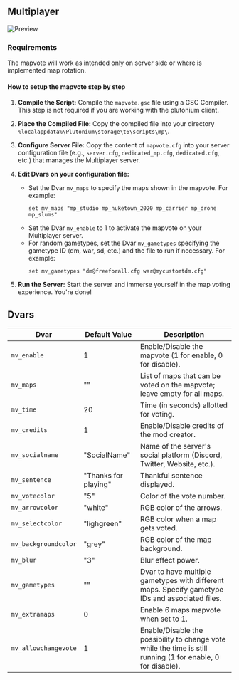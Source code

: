 ## Multiplayer

![Preview](https://pbs.twimg.com/media/FN-E1BcXwAsWQS4?format=jpg&name=large)

### Requirements

The mapvote will work as intended only on server side or where is implemented map rotation. 

#### How to setup the mapvote step by step 

1. **Compile the Script:**
   Compile the `mapvote.gsc` file using a GSC Compiler. This step is not required if you are working with the plutonium client.

2. **Place the Compiled File:**
   Copy the compiled file into your directory `%localappdata%\Plutonium\storage\t6\scripts\mp\`.

3. **Configure Server File:**
   Copy the content of `mapvote.cfg` into your server configuration file (e.g., `server.cfg`, `dedicated_mp.cfg`, `dedicated.cfg`, etc.) that manages the Multiplayer server.

4. **Edit Dvars on your configuration file:**
   - Set the Dvar `mv_maps` to specify the maps shown in the mapvote. For example:
     ```
     set mv_maps "mp_studio mp_nuketown_2020 mp_carrier mp_drone mp_slums"
     ```
   - Set the Dvar `mv_enable` to 1 to activate the mapvote on your Multiplayer server.
   - For random gametypes, set the Dvar `mv_gametypes` specifying the gametype ID (dm, war, sd, etc.) and the file to run if necessary. For example:
     ```
     set mv_gametypes "dm@freeforall.cfg war@mycustomtdm.cfg"
     ```

5. **Run the Server:**
   Start the server and immerse yourself in the map voting experience. You're done!

## Dvars

| Dvar                 | Default Value | Description                                                |
|----------------------|---------------|------------------------------------------------------------|
| `mv_enable`          | 1             | Enable/Disable the mapvote (1 for enable, 0 for disable).  |
| `mv_maps`            | ""            | List of maps that can be voted on the mapvote; leave empty for all maps. |
| `mv_time`            | 20            | Time (in seconds) allotted for voting.                      |
| `mv_credits`         | 1             | Enable/Disable credits of the mod creator.                  |
| `mv_socialname`      | "SocialName"  | Name of the server's social platform (Discord, Twitter, Website, etc.). |
| `mv_sentence`        | "Thanks for playing" | Thankful sentence displayed.                            |
| `mv_votecolor`       | "5"           | Color of the vote number.                                   |
| `mv_arrowcolor`      | "white"       | RGB color of the arrows.                                    |
| `mv_selectcolor`     | "lighgreen"   | RGB color when a map gets voted.                            |
| `mv_backgroundcolor` | "grey"        | RGB color of the map background.                            |
| `mv_blur`            | "3"           | Blur effect power.                                         |
| `mv_gametypes`       | ""            | Dvar to have multiple gametypes with different maps. Specify gametype IDs and associated files. |
| `mv_extramaps`       | 0             | Enable 6 maps mapvote when set to 1.                        |
| `mv_allowchangevote` | 1             | Enable/Disable the possibility to change vote while the time is still running (1 for enable, 0 for disable). |
